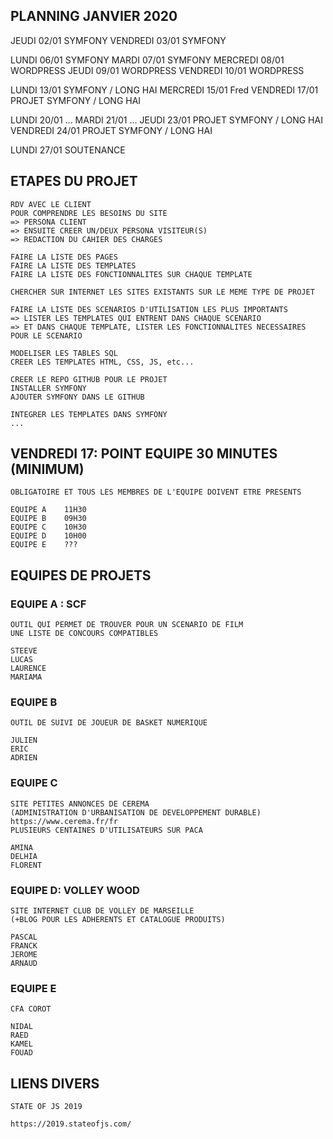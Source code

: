 ## PLANNING JANVIER 2020

JEUDI       02/01       SYMFONY
VENDREDI    03/01       SYMFONY

LUNDI       06/01       SYMFONY
MARDI       07/01       SYMFONY
MERCREDI    08/01       WORDPRESS
JEUDI       09/01       WORDPRESS
VENDREDI    10/01       WORDPRESS

LUNDI       13/01       SYMFONY / LONG HAI
MERCREDI    15/01       Fred
VENDREDI    17/01       PROJET SYMFONY  / LONG HAI

LUNDI       20/01       ...
MARDI       21/01       ...
JEUDI       23/01       PROJET SYMFONY / LONG HAI
VENDREDI    24/01       PROJET SYMFONY / LONG HAI

LUNDI       27/01       SOUTENANCE



## ETAPES DU PROJET


    RDV AVEC LE CLIENT
    POUR COMPRENDRE LES BESOINS DU SITE
    => PERSONA CLIENT
    => ENSUITE CREER UN/DEUX PERSONA VISITEUR(S)
    => REDACTION DU CAHIER DES CHARGES

    FAIRE LA LISTE DES PAGES
    FAIRE LA LISTE DES TEMPLATES
    FAIRE LA LISTE DES FONCTIONNALITES SUR CHAQUE TEMPLATE

    CHERCHER SUR INTERNET LES SITES EXISTANTS SUR LE MEME TYPE DE PROJET

    FAIRE LA LISTE DES SCENARIOS D'UTILISATION LES PLUS IMPORTANTS
    => LISTER LES TEMPLATES QUI ENTRENT DANS CHAQUE SCENARIO
    => ET DANS CHAQUE TEMPLATE, LISTER LES FONCTIONNALITES NECESSAIRES POUR LE SCENARIO

    MODELISER LES TABLES SQL
    CREER LES TEMPLATES HTML, CSS, JS, etc...

    CREER LE REPO GITHUB POUR LE PROJET
    INSTALLER SYMFONY 
    AJOUTER SYMFONY DANS LE GITHUB

    INTEGRER LES TEMPLATES DANS SYMFONY
    ...


## VENDREDI 17: POINT EQUIPE 30 MINUTES (MINIMUM)

    OBLIGATOIRE ET TOUS LES MEMBRES DE L'EQUIPE DOIVENT ETRE PRESENTS

    EQUIPE A    11H30
    EQUIPE B    09H30
    EQUIPE C    10H30
    EQUIPE D    10H00
    EQUIPE E    ???



## EQUIPES DE PROJETS


### EQUIPE A : SCF

    OUTIL QUI PERMET DE TROUVER POUR UN SCENARIO DE FILM
    UNE LISTE DE CONCOURS COMPATIBLES

    STEEVE
    LUCAS
    LAURENCE
    MARIAMA


### EQUIPE B

    OUTIL DE SUIVI DE JOUEUR DE BASKET NUMERIQUE

    JULIEN
    ERIC
    ADRIEN

### EQUIPE C

    SITE PETITES ANNONCES DE CEREMA
    (ADMINISTRATION D'URBANISATION DE DEVELOPPEMENT DURABLE)
    https://www.cerema.fr/fr
    PLUSIEURS CENTAINES D'UTILISATEURS SUR PACA

    AMINA
    DELHIA
    FLORENT


### EQUIPE D: VOLLEY WOOD

    SITE INTERNET CLUB DE VOLLEY DE MARSEILLE
    (+BLOG POUR LES ADHERENTS ET CATALOGUE PRODUITS)

    PASCAL
    FRANCK
    JEROME
    ARNAUD

### EQUIPE E

    CFA COROT

    NIDAL
    RAED
    KAMEL
    FOUAD

## LIENS DIVERS

    STATE OF JS 2019

    https://2019.stateofjs.com/
